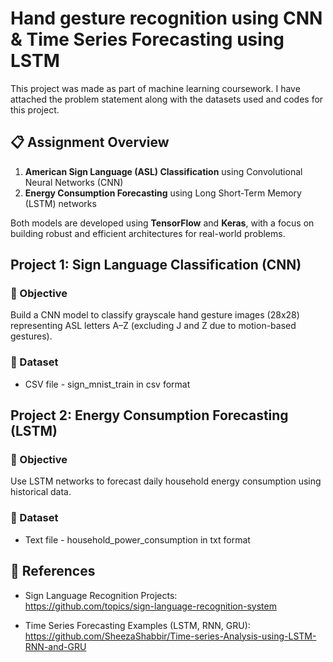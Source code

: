 # Hand gesture recognition using CNN & Time Series Forecasting using LSTM

This project was made as part of machine learning coursework. I have attached the problem statement along with the datasets used and codes for this project.

## 📋 Assignment Overview

1. **American Sign Language (ASL) Classification** using Convolutional Neural Networks (CNN)
2. **Energy Consumption Forecasting** using Long Short-Term Memory (LSTM) networks

Both models are developed using **TensorFlow** and **Keras**, with a focus on building robust and efficient architectures for real-world problems.


## Project 1: Sign Language Classification (CNN)

### 📌 Objective
Build a CNN model to classify grayscale hand gesture images (28x28) representing ASL letters A–Z (excluding J and Z due to motion-based gestures).

### 📂 Dataset
- CSV file - sign_mnist_train in csv format


## Project 2: Energy Consumption Forecasting (LSTM)

### 📌 Objective
Use LSTM networks to forecast daily household energy consumption using historical data.

### 📂 Dataset
- Text file - household_power_consumption in txt format

## 🔗 References

- Sign Language Recognition Projects:  
  https://github.com/topics/sign-language-recognition-system

- Time Series Forecasting Examples (LSTM, RNN, GRU):  
  https://github.com/SheezaShabbir/Time-series-Analysis-using-LSTM-RNN-and-GRU